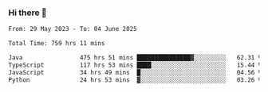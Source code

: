 ### Hi there 👋

<!--START_SECTION:waka-->

```txt
From: 29 May 2023 - To: 04 June 2025

Total Time: 759 hrs 11 mins

Java                475 hrs 51 mins ███████████████▓░░░░░░░░░   62.31 %
TypeScript          117 hrs 53 mins ████░░░░░░░░░░░░░░░░░░░░░   15.44 %
JavaScript          34 hrs 49 mins  █░░░░░░░░░░░░░░░░░░░░░░░░   04.56 %
Python              24 hrs 53 mins  ▓░░░░░░░░░░░░░░░░░░░░░░░░   03.26 %
```

<!--END_SECTION:waka-->
<!--
**the-beef-calculator/the-beef-calculator** is a ✨ _special_ ✨ repository because its `README.md` (this file) appears on your GitHub profile.

Here are some ideas to get you started:

- 🔭 I’m currently working on ...
- 🌱 I’m currently learning ...
- 👯 I’m looking to collaborate on ...
- 🤔 I’m looking for help with ...
- 💬 Ask me about ...
- 📫 How to reach me: ...
- 😄 Pronouns: ...
- ⚡ Fun fact: ...
-->
